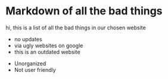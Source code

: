 <h1 style = "red" > Markdown of all the bad things </h1>



<p>hi, this is a list of all the bad things in our chosen website</p> 



<ul>
  <li>no updates</li>
  <li>via ugly websites on google </li>
  <li>this is an outdated website </li>
</ul>

<ul>
  <li>Unorganized</li>
  <li>Not user friendly</li>
  
</ul>
